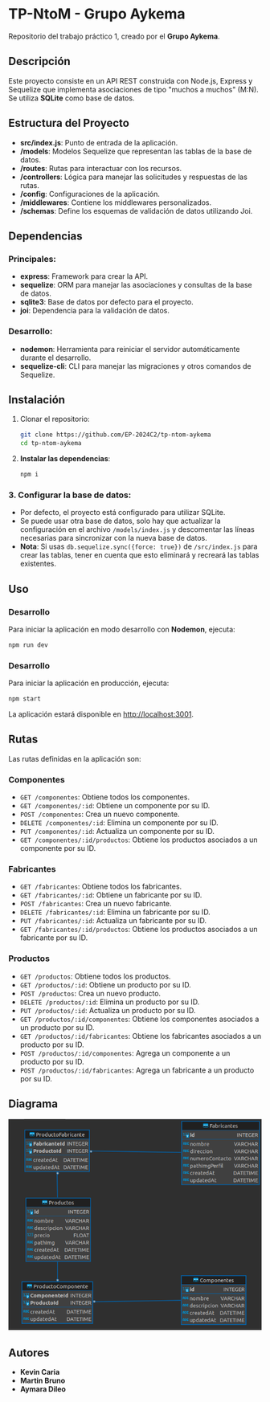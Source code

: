 # TP-NtoM - Grupo Aykema

Repositorio del trabajo práctico 1, creado por el **Grupo Aykema**.

## Descripción

Este proyecto consiste en un API REST construida con Node.js, Express y Sequelize que implementa asociaciones de tipo "muchos a muchos" (M:N). Se utiliza **SQLite** como base de datos.

## Estructura del Proyecto

- **src/index.js**: Punto de entrada de la aplicación.
- **/models**: Modelos Sequelize que representan las tablas de la base de datos.
- **/routes**: Rutas para interactuar con los recursos.
- **/controllers**: Lógica para manejar las solicitudes y respuestas de las rutas.
- **/config**: Configuraciones de la aplicación.
- **/middlewares**: Contiene los middlewares personalizados.
- **/schemas**: Define los esquemas de validación de datos utilizando Joi.

## Dependencias

### Principales:

- **express**: Framework para crear la API.
- **sequelize**: ORM para manejar las asociaciones y consultas de la base de datos.
- **sqlite3**: Base de datos por defecto para el proyecto.
- **joi**: Dependencia para la validación de datos.

### Desarrollo:

- **nodemon**: Herramienta para reiniciar el servidor automáticamente durante el desarrollo.
- **sequelize-cli**: CLI para manejar las migraciones y otros comandos de Sequelize.

## Instalación

1. Clonar el repositorio:

   ```bash
   git clone https://github.com/EP-2024C2/tp-ntom-aykema
   cd tp-ntom-aykema
    ```

2. **Instalar las dependencias**:

   ```bash
   npm i
    ```

### 3. Configurar la base de datos:

- Por defecto, el proyecto está configurado para utilizar SQLite.
- Se puede usar otra base de datos, solo hay que actualizar la configuración en el archivo `/models/index.js` y descomentar las líneas necesarias para sincronizar con la nueva base de datos.
- **Nota**: Si usas `db.sequelize.sync({force: true})` de `/src/index.js` para crear las tablas, tener en cuenta que esto eliminará y recreará las tablas existentes.


## Uso

### Desarrollo

Para iniciar la aplicación en modo desarrollo con **Nodemon**, ejecuta:

```bash
npm run dev
```

### Desarrollo

Para iniciar la aplicación en producción, ejecuta:

```bash
npm start
```
La aplicación estará disponible en [http://localhost:3001](http://localhost:3001).

## Rutas

Las rutas definidas en la aplicación son:

### Componentes
- `GET /componentes`: Obtiene todos los componentes.
- `GET /componentes/:id`: Obtiene un componente por su ID.
- `POST /componentes`: Crea un nuevo componente.
- `DELETE /componentes/:id`: Elimina un componente por su ID.
- `PUT /componentes/:id`: Actualiza un componente por su ID.
- `GET /componentes/:id/productos`: Obtiene los productos asociados a un componente por su ID.

### Fabricantes
- `GET /fabricantes`: Obtiene todos los fabricantes.
- `GET /fabricantes/:id`: Obtiene un fabricante por su ID.
- `POST /fabricantes`: Crea un nuevo fabricante.
- `DELETE /fabricantes/:id`: Elimina un fabricante por su ID.
- `PUT /fabricantes/:id`: Actualiza un fabricante por su ID.
- `GET /fabricantes/:id/productos`: Obtiene los productos asociados a un fabricante por su ID.

### Productos
- `GET /productos`: Obtiene todos los productos.
- `GET /productos/:id`: Obtiene un producto por su ID.
- `POST /productos`: Crea un nuevo producto.
- `DELETE /productos/:id`: Elimina un producto por su ID.
- `PUT /productos/:id`: Actualiza un producto por su ID.
- `GET /productos/:id/componentes`: Obtiene los componentes asociados a un producto por su ID.
- `GET /productos/:id/fabricantes`: Obtiene los fabricantes asociados a un producto por su ID.
- `POST /productos/:id/componentes`: Agrega un componente a un producto por su ID.
- `POST /productos/:id/fabricantes`: Agrega un fabricante a un producto por su ID.

## Diagrama

![Diagrama](diagrama.png)

## Autores

- **Kevin Caria**
- **Martin Bruno**
- **Aymara Dileo**

